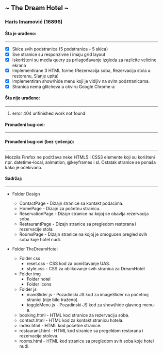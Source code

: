 ﻿## ~ The Dream Hotel ~
### Haris Imamović (16896)

#### Šta je urađeno:
- - - -
- [x] Skice svih podstranica (5 podstranica - 5 skica)
- [x] Sve stranice su responzivne i imaju grid layout
- [x] Iskorišteni su media query za prilagođavanje izgleda za razlicite velicine ekrana
- [x] Implementirane 3 HTML forme (Rezervacija soba, Rezervacija stola u restoranu, Slanje upita)
- [x] Implementiran show/hide menu koji je vidljiv na svim podstranicama.
- [x] Stranica nema glitcheva u okviru Google Chrome-a
 
#### Šta nije urađeno: 
- - - -
1. error 404 unfinished work not found

#### Pronađeni bug-ovi:
- - - -

#### Pronađeni bug-ovi (bez rješenja):
- - - -
Mozzila Firefox ne podržava neke HTML5 i CSS3 elemente koji su korišteni npr. datetime-local, animation, @keyframes i sl.
Ostatak stranice se ponaša kako je očekivano.

#### Sadržaj:
- - - -

* Folder Design
	* ContactPage 			- Dizajn stranice sa kontakt podacima.
	* HomePage 			- Dizajn za početnu stranicu.
	* ReservationPage 		- Dizajn stranice na kojoj se obavlja rezervacija soba.
	* RestaurantPage		- Dizajn stranice sa pregledom restorana i rezervacije stola.
	* RoomsPage			- Dizajn stranice na kojoj je omogucen pregled svih soba koje hotel nudi.

* Folder TheDreamHotel
	* Folder css
		* reset.css 		- CSS kod za poništavanje UAS.
		* style.css		- CSS za oblikovanje svih stranica za DreamHotel
	* Folder img
		* Folder hotel
		* Folder icons
	* Folder js
		* mainSlider.js		- Pozadinski JS kod za imageSlider na početnoj stranici (nije bilo traženo).
		* toggleMenu.js		- Pozadinski JS kod za show/hide glavnog menu-a.
	* booking.html			- HTML kod stranice za rezervaciju soba.
	* contact.html			- HTML kod za kontakt stranicu hotela.
	* index.html			- HTML kod početne stranice.
	* restaurant.html		- HTML kod stranice sa pregeldom restorana i rezervacije stolova.
	* rooms.html			- HTML kod stranice sa pregledom svih soba koje hotel nudi.

